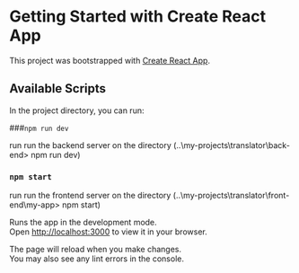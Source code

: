 # Getting Started with Create React App

This project was bootstrapped with [Create React App](https://github.com/facebook/create-react-app).

## Available Scripts

In the project directory, you can run:


###`npm run dev`

run run the backend server on the directory (..\my-projects\translator\back-end> npm run dev)

### `npm start`

run run the frontend server on the directory (..\my-projects\translator\front-end\my-app> npm start)

Runs the app in the development mode.\
Open [http://localhost:3000](http://localhost:3000) to view it in your browser.



The page will reload when you make changes.\
You may also see any lint errors in the console.

